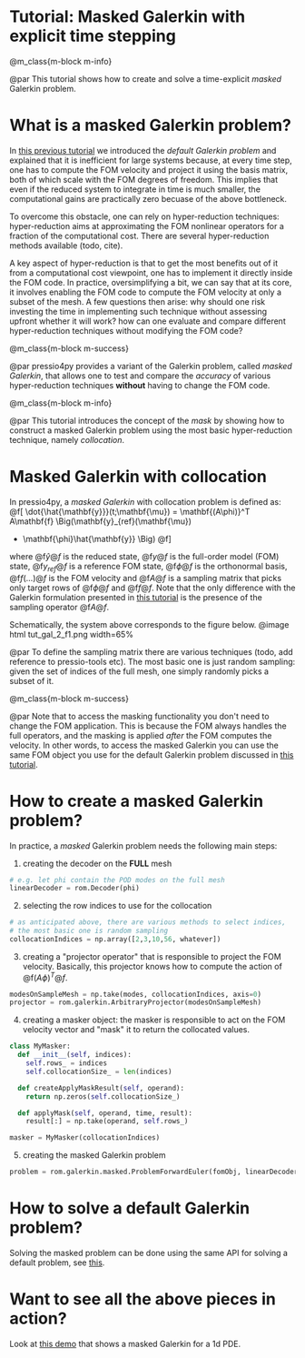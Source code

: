 
# Tutorial: Masked Galerkin with explicit time stepping

@m_class{m-block m-info}

@par
This tutorial shows how to create and solve a time-explicit *masked* Galerkin problem.

# What is a masked Galerkin problem?

In [this previous tutorial](./md_pages_tutorials_tutorial3.html) we introduced the *default Galerkin problem*
and explained that it is inefficient for large systems because, at every time step,
one has to compute the FOM velocity and project it using the basis matrix,
both of which scale with the FOM degrees of freedom.
This implies that even if the reduced system to integrate in time is much smaller,
the computational gains are practically zero becuase of the above bottleneck.

To overcome this obstacle, one can rely on hyper-reduction techniques:
hyper-reduction aims at approximating the FOM nonlinear operators for a fraction
of the computational cost.
There are several hyper-reduction methods available (todo, cite).

A key aspect of hyper-reduction is that to get the most benefits out of it
from a computational cost viewpoint, one has to implement it directly inside the FOM code.
In practice, oversimplifying a bit, we can say that at its core, it involves enabling
the FOM code to compute the FOM velocity at only a subset of the mesh.
A few questions then arise: why should one risk investing the time in
implementing such technique without assessing upfront whether it will work?
how can one evaluate and compare different hyper-reduction techniques without modifying the FOM code?

@m_class{m-block m-success}

@par
pressio4py provides a variant of the Galerkin problem,
called *masked Galerkin*, that allows one to test and compare the *accuracy* of various
hyper-reduction techniques **without** having to change the FOM code.


@m_class{m-block m-info}

@par
This tutorial introduces the concept of the *mask* by showing how
to construct a masked Galerkin problem using the most
basic hyper-reduction technique, namely *collocation*.


# Masked Galerkin with collocation

In pressio4py, a *masked Galerkin* with collocation problem is defined as:
@f[
\dot{\hat{\mathbf{y}}}(t;\mathbf{\mu}) =
\mathbf{(A\phi)}^T
A\mathbf{f}
\Big(\mathbf{y}_{ref}(\mathbf{\mu})
+ \mathbf{\phi}\hat{\mathbf{y}} \Big)
@f]

where @f$\hat{y}@f$ is the reduced state,
@f$y@f$ is the full-order model (FOM) state,
@f$y_{ref}@f$ is a reference FOM state, @f$\phi@f$ is the orthonormal basis,
@f$f(...)@f$ is the FOM velocity and @f$A@f$ is a sampling matrix that picks
only target rows of @f$\phi@f$ and @f$f@f$.
Note that the only difference with the Galerkin formulation presented
in [this tutorial](./md_pages_tutorials_tutorial3.html) is the
presence of the sampling operator @f$A@f$.

Schematically, the system above corresponds to the figure below.
@image html tut_gal_2_f1.png width=65%

@par
To define the sampling matrix there are various techniques (todo, add reference to pressio-tools etc).
The most basic one is just random sampling: given the set of indices of the full mesh,
one simply randomly picks a subset of it.


@m_class{m-block m-success}

@par
Note that to access the masking functionality you don't need to change the FOM application.
This is because the FOM always handles the full operators, and the masking is applied
*after* the FOM computes the velocity.
In other words, to access the masked Galerkin you can use the same FOM object you use
for the default Galerkin problem discussed in [this tutorial](./md_pages_tutorials_tutorial3.html).


# How to create a masked Galerkin problem?

In practice, a *masked* Galerkin problem needs the following main steps:
<!-- 1. a FOM object satisfying the API described [here](file:///Users/fnrizzi/Desktop/work/ROM/gitrepos/pressio4py/docs/html/md_pages_prepare_your_app.html): note that this is a regular FOM object, nothing needs to change -->
<!-- 2. a linear decoder (see [this tutorial](./md_pages_tutorials_tutorial1.html)) -->
<!-- 3. a masker object: the role of the masker is to extract from an operand the rows needed -->

1. creating the decoder on the **FULL** mesh
```py
# e.g. let phi contain the POD modes on the full mesh
linearDecoder = rom.Decoder(phi)
```
2. selecting the row indices to use for the collocation
```py
# as anticipated above, there are various methods to select indices,
# the most basic one is random sampling
collocationIndices = np.array([2,3,10,56, whatever])
```
3. creating a "projector operator" that is responsible to project the FOM velocity.
Basically, this projector knows how to compute the action of @f$(A\phi)^T@f$.
```py
modesOnSampleMesh = np.take(modes, collocationIndices, axis=0)
projector = rom.galerkin.ArbitraryProjector(modesOnSampleMesh)
```
4. creating a masker object: the masker is responsible to
act on the FOM velocity vector and "mask" it to return the collocated values.
```py
class MyMasker:
  def __init__(self, indices):
    self.rows_ = indices
    self.collocationSize_ = len(indices)

  def createApplyMaskResult(self, operand):
    return np.zeros(self.collocationSize_)

  def applyMask(self, operand, time, result):
    result[:] = np.take(operand, self.rows_)

masker = MyMasker(collocationIndices)
```

5. creating the masked Galerkin problem

```py
problem = rom.galerkin.masked.ProblemForwardEuler(fomObj, linearDecoder, romState, fomReferenceState, masker, projector)
```

# How to solve a default Galerkin problem?
Solving the masked problem can be done using the same API for solving
a default problem, see [this](./md_pages_tutorials_tutorial3.html).


# Want to see all the above pieces in action?
Look at [this demo](./md_pages_demos_demo4.html) that shows a masked Galerkin for a 1d PDE.
